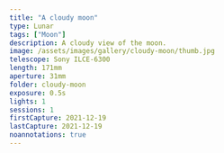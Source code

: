 ```yaml
---
title: "A cloudy moon"
type: Lunar
tags: ["Moon"]
description: A cloudy view of the moon.
image: /assets/images/gallery/cloudy-moon/thumb.jpg
telescope: Sony ILCE-6300
length: 171mm
aperture: 31mm
folder: cloudy-moon
exposure: 0.5s
lights: 1
sessions: 1
firstCapture: 2021-12-19 
lastCapture: 2021-12-19
noannotations: true
---
```

